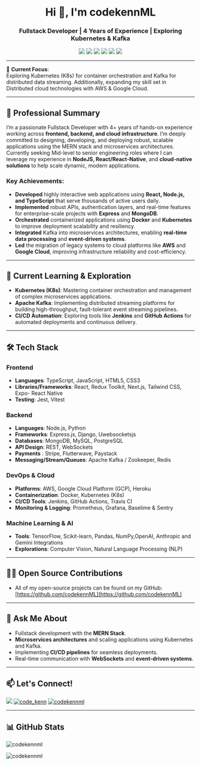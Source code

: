 <h1 align="center">Hi 👋, I'm codekennML</h1>
<h3 align="center">Fullstack Developer | 4 Years of Experience | Exploring Kubernetes & Kafka</h3>

<p align="center">
  <img src="https://img.shields.io/badge/Tech-Typescript-informational?style=flat&logo=typescript&color=007ACC"/>
  <img src="https://img.shields.io/badge/Framework-React-informational?style=flat&logo=react&color=61DAFB"/>
  <img src="https://img.shields.io/badge/Backend-Node.js-informational?style=flat&logo=node.js&color=339933"/>
  <img src="https://img.shields.io/badge/DevOps-Kubernetes-informational?style=flat&logo=kubernetes&color=326CE5"/>
  <img src="https://img.shields.io/badge/Messaging-Kafka-informational?style=flat&logo=apache-kafka&color=231F20"/>
  <img src="https://img.shields.io/badge/Cloud-AWS-informational?style=flat&logo=amazon-aws&color=FF9900"/>
</p>

---

🔭 **Current Focus**:  
Exploring Kubernetes (K8s) for container orchestration and Kafka for distributed data streaming. Additionally, expanding my skill set in Distributed cloud technologies with AWS & Google Cloud.

---

## 💼 Professional Summary
I’m a passionate Fullstack Developer with 4+ years of hands-on experience working across **frontend, backend, and cloud infrastructure**. I’m deeply committed to designing, developing, and deploying robust, scalable applications using the MERN stack and microservices architectures. Currently seeking Mid-level to senior engineering roles where I can leverage my experience in **NodeJS, React/React-Native**, and **cloud-native solutions** to help scale dynamic, modern applications.

### Key Achievements:
- **Developed** highly interactive web applications using **React, Node.js, and TypeScript** that serve thousands of active users daily.
- **Implemented** robust APIs, authentication layers, and real-time features for enterprise-scale projects with **Express** and **MongoDB**.
- **Orchestrated** containerized applications using **Docker** and **Kubernetes** to improve deployment scalability and resiliency.
- **Integrated** Kafka into microservices architectures, enabling **real-time data processing** and **event-driven systems**.
- **Led** the migration of legacy systems to cloud platforms like **AWS** and **Google Cloud**, improving infrastructure reliability and cost-efficiency.

---

## 🌱 Current Learning & Exploration
- **Kubernetes (K8s)**: Mastering container orchestration and management of complex microservices applications.
- **Apache Kafka**: Implementing distributed streaming platforms for building high-throughput, fault-tolerant event streaming pipelines.
- **CI/CD Automation**: Exploring tools like **Jenkins** and **GitHub Actions** for automated deployments and continuous delivery.

---

## 🛠️ Tech Stack

### Frontend
- **Languages**: TypeScript, JavaScript, HTML5, CSS3
- **Libraries/Frameworks**: React, Redux Toolkit, Next.js, Tailwind CSS, Expo- React Native
- **Testing**: Jest, Vitest

### Backend
- **Languages**: Node.js, Python
- **Frameworks**: Express.js, Django, Uwebsocketsjs
- **Databases**: MongoDB, MySQL, PostgreSQL
- **API Design**: REST, WebSockets
- **Payments** : Stripe, Flutterwave, Paystack
- **Messaging/Stream/Queues**: Apache Kafka / Zookeeper, Redis

### DevOps & Cloud
- **Platforms**: AWS, Google Cloud Platform (GCP), Heroku
- **Containerization**: Docker, Kubernetes (K8s)
- **CI/CD Tools**: Jenkins, GitHub Actions, Travis CI
- **Monitoring & Logging**: Prometheus, Grafana, Baselime & Sentry 

### Machine Learning & AI
- **Tools**: TensorFlow, Scikit-learn, Pandas, NumPy,OpenAI, Anthropic and Gemini Integrations
- **Explorations**: Computer Vision, Natural Language Processing (NLP)

---

## 👨‍💻 Open Source Contributions
- All of my open-source projects can be found on my GitHub: [https://github.com/codekennML](https://github.com/codekennML)

---

## 💬 Ask Me About
- Fullstack development with the **MERN Stack**.
- **Microservices architectures** and scaling applications using Kubernetes and Kafka.
- Implementing **CI/CD pipelines** for seamless deployments.
- Real-time communication with **WebSockets** and **event-driven systems**.

---

## 📫 Let's Connect!
<p align="left">
  <a href="mailto:codekennml@gmail.com"><img src="https://img.shields.io/badge/-Email-D14836?style=flat&logo=Gmail&logoColor=white"/></a>
  <a href="https://twitter.com/code_kenn" target="_blank"><img src="https://img.shields.io/badge/Twitter-%231DA1F2.svg?style=flat&logo=twitter&logoColor=white" alt="code_kenn"/></a>
  <a href="https://kaggle.com/codekennml" target="_blank"><img src="https://img.shields.io/badge/Kaggle-%2320BEFF.svg?style=flat&logo=kaggle&logoColor=white" alt="codekennml"/></a>
</p>

---

## 📊 GitHub Stats
<p><img align="center" src="https://github-readme-stats.vercel.app/api/top-langs?username=codekennml&show_icons=true&locale=en&layout=compact" alt="codekennml" /></p>
<p><img align="center" src="https://github-readme-streak-stats.herokuapp.com/?user=codekennml&" alt="codekennml" /></p>
